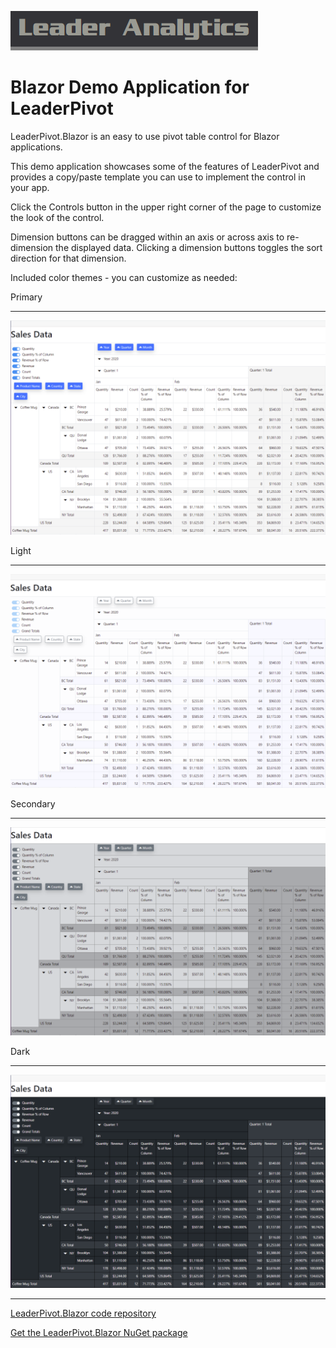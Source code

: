 ![Leader Analytics](./logo.png)

# Blazor Demo Application for LeaderPivot

LeaderPivot.Blazor is an easy to use pivot table control for Blazor applications.  

This demo application showcases some of the features of LeaderPivot and provides a copy/paste template you can use to implement the control in your app.  

Click the Controls button in the upper right corner of the page to customize the look of the control.  

Dimension buttons can be dragged within an axis or across axis to re-dimension the displayed data.  Clicking a dimension buttons toggles the sort direction for that dimension.  


Included color themes - you can customize as needed:

Primary

---

![Primary Theme](./primary_screencap.png)

Light

---

![Light Theme](./light_screencap.png)

Secondary

---

![Secondary Theme](./secondary_screencap.png)

Dark

---

![Dark Theme](./dark_screencap.png)

---

[LeaderPivot.Blazor code repository](https://github.com/leaderanalytics/LeaderPivot.Blazor)

[Get the LeaderPivot.Blazor NuGet package](https://www.nuget.org/packages/LeaderAnalytics.LeaderPivot.Blazor/)